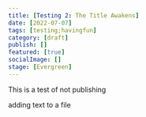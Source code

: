 ```yaml
---
title: [Testing 2: The Title Awakens]
date: [2022-07-07]
tags: [testing;havingfun]
category: [draft]
publish: []
featured: [true]
socialImage: []
stage: [Evergreen]
---
```

 







This is a test of not publishing


adding text to a file


